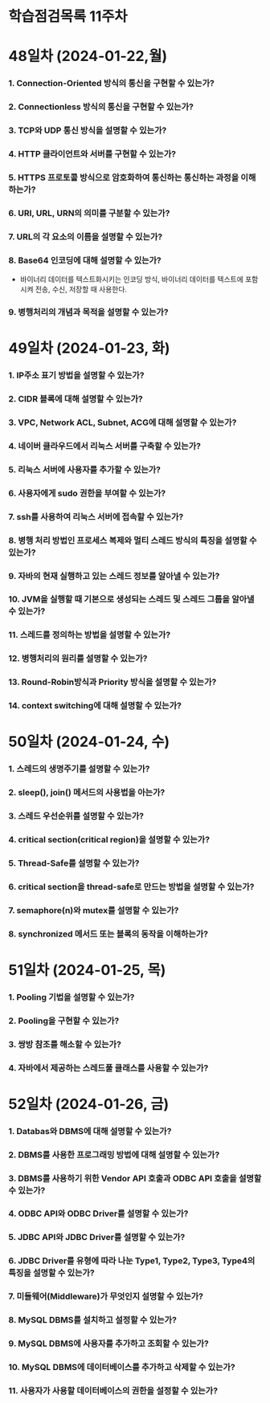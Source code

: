 # 학습점검목록 11주차

# 48일차 (2024-01-22,월)
### 1. Connection-Oriented 방식의 통신을 구현할 수 있는가?

### 2. Connectionless 방식의 통신을 구현할 수 있는가?

### 3. TCP와 UDP 통신 방식을 설명할 수 있는가?

### 4. HTTP 클라이언트와 서버를 구현할 수 있는가?

### 5. HTTPS 프로토콜 방식으로 암호화하여 통신하는 통신하는 과정을 이해하는가?

### 6. URI, URL, URN의 의미를 구분할 수 있는가?

### 7. URL의 각 요소의 이름을 설명할 수 있는가?

### 8. Base64 인코딩에 대해 설명할 수 있는가?
  - 바이너리 데이터를 텍스트화시키는 인코딩 방식, 바이너리 데이터를 텍스트에 포함시켜 전송, 수신, 저장할 때 사용한다.

### 9. 병행처리의 개념과 목적을 설명할 수 있는가?

# 49일차 (2024-01-23, 화)
### 1. IP주소 표기 방법을 설명할 수 있는가?

### 2. CIDR 블록에 대해 설명할 수 있는가?

### 3. VPC, Network ACL, Subnet, ACG에 대해 설명할 수 있는가?

### 4. 네이버 클라우드에서 리눅스 서버를 구축할 수 있는가?

### 5. 리눅스 서버에 사용자를 추가할 수 있는가?

### 6. 사용자에게 sudo 권한을 부여할 수 있는가?

### 7. ssh를 사용하여 리눅스 서버에 접속할 수 있는가?

### 8. 병행 처리 방법인 프로세스 복제와 멀티 스레드 방식의 특징을 설명할 수 있는가?

### 9. 자바의 현재 실행하고 있는 스레드 정보를 알아낼 수 있는가?

### 10. JVM을 실행할 때 기본으로 생성되는 스레드 및 스레드 그룹을 알아낼 수 있는가?

### 11. 스레드를 정의하는 방법을 설명할 수 있는가?

### 12. 병행처리의 원리를 설명할 수 있는가?

### 13. Round-Robin방식과 Priority 방식을 설명할 수 있는가?

### 14. context switching에 대해 설명할 수 있는가?


# 50일차 (2024-01-24, 수)
### 1. 스레드의 생명주기를 설명할 수 있는가?

### 2. sleep(), join() 메서드의 사용법을 아는가?

### 3. 스레드 우선순위를 설명할 수 있는가?

### 4. critical section(critical region)을 설명할 수 있는가?

### 5. Thread-Safe를 설명할 수 있는가?

### 6. critical section을 thread-safe로 만드는 방법을 설명할 수 있는가?

### 7. semaphore(n)와 mutex를 설명할 수 있는가?

### 8. synchronized 메서드 또는 블록의 동작을 이해하는가?


# 51일차 (2024-01-25, 목) 
### 1. Pooling 기법을 설명할 수 있는가?

### 2. Pooling을 구현할 수 있는가?

### 3. 쌍방 참조를 해소할 수 있는가?

### 4. 자바에서 제공하는 스레드풀 클래스를 사용할 수 있는가?


# 52일차 (2024-01-26, 금)
### 1. Databas와 DBMS에 대해 설명할 수 있는가?

### 2. DBMS를 사용한 프로그래밍 방법에 대해 설명할 수 있는가?

### 3. DBMS를 사용하기 위한 Vendor API 호출과 ODBC API 호출을 설명할 수 있는가?

### 4. ODBC API와 ODBC Driver를 설명할 수 있는가?

### 5. JDBC API와 JDBC Driver를 설명할 수 있는가?

### 6. JDBC Driver를 유형에 따라 나눈 Type1, Type2, Type3, Type4의 특징을 설명할 수 있는가?

### 7. 미들웨어(Middleware)가 무엇인지 설명할 수 있는가?

### 8. MySQL DBMS를 설치하고 설정할 수 있는가?

### 9. MySQL DBMS에 사용자를 추가하고 조회할 수 있는가?

### 10. MySQL DBMS에 데이터베이스를 추가하고 삭제할 수 있는가?

### 11. 사용자가 사용할 데이터베이스의 권한을 설정할 수 있는가?
